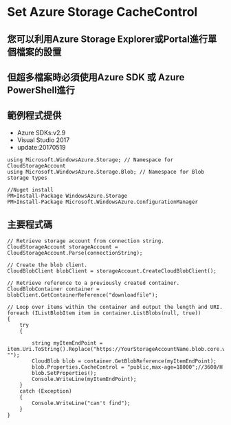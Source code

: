 # Set Azure Storage CacheControl

## 您可以利用Azure Storage Explorer或Portal進行單個檔案的設置
## 但超多檔案時必須使用Azure SDK 或 Azure PowerShell進行
## 範例程式提供

- Azure SDKs:v2.9
- Visual Studio 2017
- update:20170519

```
using Microsoft.WindowsAzure.Storage; // Namespace for CloudStorageAccount
using Microsoft.WindowsAzure.Storage.Blob; // Namespace for Blob storage types
```

```
//Nuget install
PM>Install-Package WindowsAzure.Storage
PM>Install-Package Microsoft.WindowsAzure.ConfigurationManager
```

## 主要程式碼

```
// Retrieve storage account from connection string.
CloudStorageAccount storageAccount = CloudStorageAccount.Parse(connectionString);

// Create the blob client.
CloudBlobClient blobClient = storageAccount.CreateCloudBlobClient();

// Retrieve reference to a previously created container.
CloudBlobContainer container = blobClient.GetContainerReference("downloadfile");

// Loop over items within the container and output the length and URI.
foreach (IListBlobItem item in container.ListBlobs(null, true))
{
    try
    {

        string myItemEndPoint = item.Uri.ToString().Replace("https://YourStorageAccountName.blob.core.windows.net/YourBlobServiceContainerName/", "");
        CloudBlob blob = container.GetBlobReference(myItemEndPoint);
        blob.Properties.CacheControl = "public,max-age=18000";//3600/H
        blob.SetProperties();
        Console.WriteLine(myItemEndPoint);
    }
    catch (Exception)
    {
        Console.WriteLine("can't find");
    }
}
```
